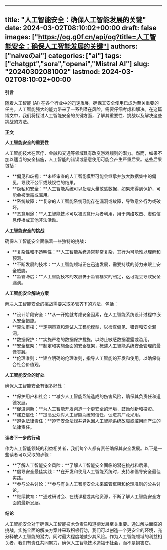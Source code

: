 
---
title: "人工智能安全：确保人工智能发展的关键"
date: 2024-03-02T08:10:02+00:00
draft: false
images: ["https://og.g0f.cn/api/og?title=人工智能安全：确保人工智能发展的关键"]
authors: ["naiveのai"]
categories: ["ai"]
tags: ["chatgpt","sora","openai","Mistral AI"]
slug: "20240302081002"
lastmod: 2024-03-02T08:10:02+00:00
---
**引言**

随着人工智能 (AI) 在各个行业中的迅速发展，确保其安全使用已成为至关重要的任务。人工智能强大的能力带来了一系列潜在风险，需要仔细考虑和解决。在这篇博文中，我们将探讨人工智能安全的关键方面，了解其重要性、挑战以及解决这些挑战的方法。

**正文**

**人工智能安全的重要性**

人工智能技术在医疗、金融和交通等领域具有改变游戏规则的潜力。然而，如果不加以适当的安全措施，人工智能的错误或恶意使用可能会产生严重后果。这些后果包括：

- **偏见和歧视：**未经审查的人工智能模型可能会继承并放大数据集中的偏见，导致不公平或歧视性的结果。
- **隐私和安全：**人工智能系统可以处理大量敏感数据，如果未得到保护，可能会被泄露或滥用。
- **系统故障：**复杂的人工智能系统可能存在漏洞或故障，导致意外行为或破坏。
- **恶意用途：**人工智能技术可以被恶意行为者利用，用于网络攻击、虚假信息传播或其他非法活动。

**人工智能安全的挑战**

确保人工智能安全面临着一些独特的挑战：

- **复杂性和不透明性：**人工智能系统通常非常复杂，其行为可能难以理解和预测。
- **不断发展的技术：**人工智能领域正在迅速发展，需要持续的努力来跟上安全威胁。
- **监管滞后：**人工智能技术的发展快于监管框架的制定，这可能会导致安全漏洞。

**人工智能安全解决方案**

解决人工智能安全的挑战需要采取多管齐下的方法，包括：

- **设计阶段安全：**从一开始就考虑安全因素，在人工智能系统设计过程中嵌入安全措施。
- **算法审核：**定期审查和测试人工智能模型，以检查偏见、错误和安全漏洞。
- **数据保护：**实施严格的数据保护措施，以防止敏感数据泄露或滥用。
- **安全框架：**制定和实施全面的安全框架，概述人工智能系统安全管理的最佳实践。
- **伦理准则：**建立明确的伦理准则，指导人工智能的开发和使用，以确保符合社会价值观。

**人工智能安全的好处**

确保人工智能安全有很多好处：

- **保护用户和社会：**减少人工智能系统造成的伤害风险，确保其负责任和道德发展。
- **促进创新：**为人工智能开发创造一个更安全的环境，鼓励创新和投资。
- **建立信任：**提高公众对人工智能系统的信任，促进其广泛采用。
- **避免法律责任：**遵守安全法规并避免因人工智能系统故障或滥用而产生的法律责任。

**读者下一步的行动**

作为人工智能领域的利益相关者，我们每个人都有责任确保其安全发展。以下是一些读者可以采取的步骤：

- **了解人工智能安全风险：**了解人工智能安全面临的潜在挑战和后果。
- **倡导安全最佳实践：**在开发和使用人工智能系统时，支持和倡导安全最佳实践。
- **参与公共讨论：**参与有关人工智能安全未来监管框架和伦理准则的公共讨论。
- **继续教育：**通过研讨会、在线课程或其他资源，不断了解人工智能安全方面的最新发展。

**结论**

人工智能安全对于确保人工智能技术负责任和道德发展至关重要。通过解决面临的挑战，实施全面的解决方案并采取积极行动，我们可以创造一个更安全的环境，充分释放人工智能的潜力，同时最大程度地减少其风险。作为人工智能领域的利益相关者，我们有责任共同努力，确保人工智能技术造福于社会，而不是损害它。
